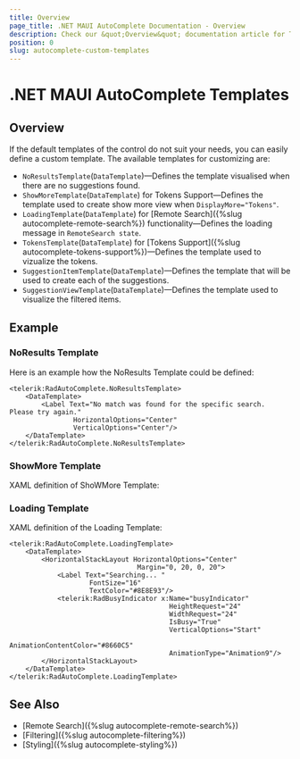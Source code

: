 ```yaml
---
title: Overview
page_title: .NET MAUI AutoComplete Documentation - Overview
description: Check our &quot;Overview&quot; documentation article for Telerik AutoComplete for .NET MAUI.
position: 0
slug: autocomplete-custom-templates
---
```


# .NET MAUI AutoComplete Templates

## Overview

If the default templates of the control do not suit your needs, you can easily define a custom template. The available templates for customizing are:

* `NoResultsTemplate`(`DataTemplate`)&mdash;Defines the template visualised when there are no suggestions found.
* `ShowMoreTemplate`(`DataTemplate`) for Tokens Support&mdash;Defines the template used to create show more view when `DisplayMore="Tokens"`.
* `LoadingTemplate`(`DataTemplate`) for [Remote Search]({%slug autocomplete-remote-search%}) functionality&mdash;Defines the loading message in `RemoteSearch state`.
* `TokensTemplate`(`DataTemplate`) for [Tokens Support]({%slug autocomplete-tokens-support%})&mdash;Defines the template used to vizualize the tokens.
* `SuggestionItemTemplate`(`DataTemplate`)&mdash;Defines the template that will be used to create each of the suggestions.
* `SuggestionViewTemplate`(`DataTemplate`)&mdash;Defines the template used to visualize the filtered items.

## Example

### NoResults Template

Here is an example how the NoResults Template could be defined:

```XAML
<telerik:RadAutoComplete.NoResultsTemplate>
    <DataTemplate>
        <Label Text="No match was found for the specific search. Please try again."
                HorizontalOptions="Center"
                VerticalOptions="Center"/>
    </DataTemplate>
</telerik:RadAutoComplete.NoResultsTemplate>
```

### ShowMore Template

XAML definition of ShoWMore Template:

<snippet id='autocomplete-templates-show-more-template-xaml'/>

### Loading Template

XAML definition of the Loading Template:

```XAML
<telerik:RadAutoComplete.LoadingTemplate>
    <DataTemplate>
        <HorizontalStackLayout HorizontalOptions="Center"
                                Margin="0, 20, 0, 20">
            <Label Text="Searching... " 
                    FontSize="16" 
                    TextColor="#8E8E93"/>
            <telerik:RadBusyIndicator x:Name="busyIndicator" 
                                        HeightRequest="24" 
                                        WidthRequest="24"
                                        IsBusy="True"
                                        VerticalOptions="Start"
                                        AnimationContentColor="#8660C5"
                                        AnimationType="Animation9"/>
        </HorizontalStackLayout>
    </DataTemplate>
</telerik:RadAutoComplete.LoadingTemplate>
```

## See Also

- [Remote Search]({%slug autocomplete-remote-search%})
- [Filtering]({%slug autocomplete-filtering%})
- [Styling]({%slug autocomplete-styling%})